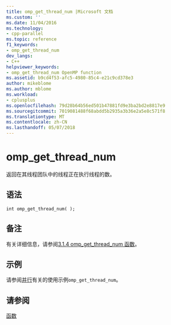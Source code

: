 ```yaml
---
title: omp_get_thread_num |Microsoft 文档
ms.custom: ''
ms.date: 11/04/2016
ms.technology:
- cpp-parallel
ms.topic: reference
f1_keywords:
- omp_get_thread_num
dev_langs:
- C++
helpviewer_keywords:
- omp_get_thread_num OpenMP function
ms.assetid: b9cd4f53-afc5-4980-85c4-e21c9cd378e3
author: mikeblome
ms.author: mblome
ms.workload:
- cplusplus
ms.openlocfilehash: 79d28b64b56ed501b47881fd9e3ba2bd2e8817e9
ms.sourcegitcommit: 7019081488f68abdd5b2935a3b36e2a5e8c571f8
ms.translationtype: MT
ms.contentlocale: zh-CN
ms.lasthandoff: 05/07/2018
---
```

# <a name="ompgetthreadnum"></a>omp_get_thread_num
返回在其线程团队中的线程正在执行线程的数。  
  
## <a name="syntax"></a>语法  
  
```  
int omp_get_thread_num( );  
```  
  
## <a name="remarks"></a>备注  
 有关详细信息，请参阅[3.1.4 omp_get_thread_num 函数](../../../parallel/openmp/3-1-4-omp-get-thread-num-function.md)。  
  
## <a name="example"></a>示例  
 请参阅[并行](../../../parallel/openmp/reference/parallel.md)有关的使用示例`omp_get_thread_num`。  
  
## <a name="see-also"></a>请参阅  
 [函数](../../../parallel/openmp/reference/openmp-functions.md)